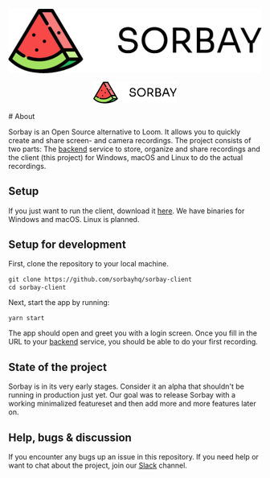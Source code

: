![Sorbay Logo](logo.png "Sorbay Logo")
<p align="center" width="100%">
    <img width="33%" src="logo.png">
</p>
# About

Sorbay is an Open Source alternative to Loom. It allows you to quickly create and share
screen- and camera recordings. The project consists of two parts: The 
[backend](https://github.com/sorbayhq/sorbay) service to store, organize and share recordings and 
the client (this project) for Windows, macOS and Linux to do the actual recordings.

## Setup
If you just want to run the client, download it 
[here](https://github.com/sorbayhq/sorbay-client/releases). We have binaries for Windows and macOS. 
Linux is planned.

## Setup for development

First, clone the repository to your local machine.
```shell
git clone https://github.com/sorbayhq/sorbay-client
cd sorbay-client
```

Next, start the app by running:
```shell
yarn start
```

The app should open and greet you with a login screen. Once you fill in the URL to your 
[backend](https://github.com/sorbayhq/sorbay) service, you should be able to do your first 
recording.

## State of the project

Sorbay is in its very early stages. Consider it an alpha that shouldn't be running in
production just yet. Our goal was to release Sorbay with a working minimalized featureset
and then add more and more features later on.

## Help, bugs & discussion
If you encounter any bugs up an issue in this repository. If you need help or want to chat about
the project, join our 
[Slack](https://join.slack.com/t/sorbay/shared_invite/zt-1m3nio46o-ERrjXDNgSLr_ToklzUfFtw) channel.